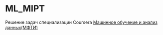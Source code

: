 # ML_MIPT
Решение задач специализации Coursera [Машинное обучение и анализ данных(МФТИ)](https://www.coursera.org/specializations/machine-learning-data-analysis)
